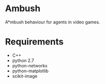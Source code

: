 Ambush
======

A*mbush behaviour for agents in video games. 

Requirements
============

- C++
- python 2.7
- python-networkx
- python-matplotlib
- scikit-image
